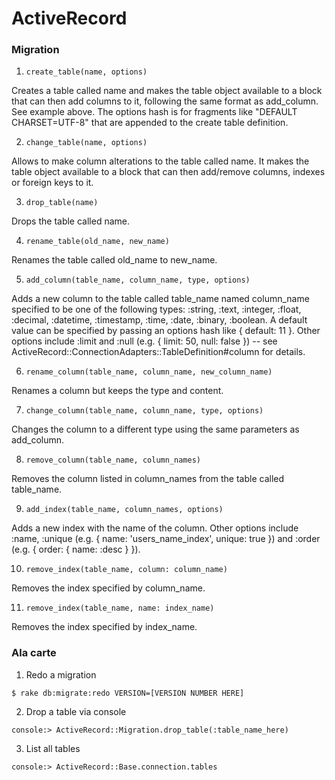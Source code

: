 # ActiveRecord

### Migration

1. `create_table(name, options)`

Creates a table called name and makes the table object available to a block that can then add columns to it, following the same format as add_column. See example above. The options hash is for fragments like "DEFAULT CHARSET=UTF-8" that are appended to the create table definition.

2. `change_table(name, options)`

Allows to make column alterations to the table called name. It makes the table object available to a block that can then add/remove columns, indexes or foreign keys to it.

3. `drop_table(name)`

Drops the table called name.

4. `rename_table(old_name, new_name)`

Renames the table called old_name to new_name.

5. `add_column(table_name, column_name, type, options)`

Adds a new column to the table called table_name named column_name specified to be one of the following types: :string, :text, :integer, :float, :decimal, :datetime, :timestamp, :time, :date, :binary, :boolean. A default value can be specified by passing an options hash like { default: 11 }. Other options include :limit and :null (e.g. { limit: 50, null: false }) -- see ActiveRecord::ConnectionAdapters::TableDefinition#column for details.

6. `rename_column(table_name, column_name, new_column_name)`

Renames a column but keeps the type and content.

7. `change_column(table_name, column_name, type, options)`

Changes the column to a different type using the same parameters as add_column.

8. `remove_column(table_name, column_names)`

Removes the column listed in column_names from the table called table_name.

9. `add_index(table_name, column_names, options)`

Adds a new index with the name of the column. Other options include :name, :unique (e.g. { name: 'users_name_index', unique: true }) and :order (e.g. { order: { name: :desc } }).

10. `remove_index(table_name, column: column_name)`

Removes the index specified by column_name.

11. `remove_index(table_name, name: index_name)`

Removes the index specified by index_name.

### Ala carte

1. Redo a migration

```
$ rake db:migrate:redo VERSION=[VERSION NUMBER HERE]
```

2. Drop a table via console

```
console:> ActiveRecord::Migration.drop_table(:table_name_here)
```

3. List all tables
```
console:> ActiveRecord::Base.connection.tables
```
